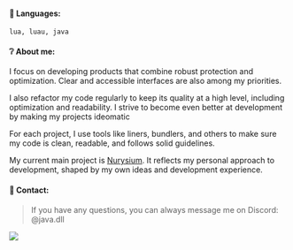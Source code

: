 #### 📑 Languages:
`lua, luau, java`

#### ❔ About me:

I focus on developing products that combine robust protection and optimization.
Clear and accessible interfaces are also among my priorities. 

I also refactor my code regularly to keep its quality at a high level, including optimization and readability. I strive to become even better at development by making my projects ideomatic

For each project, I use tools like liners, bundlers, and others to make sure my code is clean, readable, and follows solid guidelines.

My current main project is [Nurysium](https://dsc.gg/Nurysium).
It reflects my personal approach to development, shaped by my own ideas and development experience.

#### 📡 Contact:
> If you have any questions, you can always message me on Discord: @java.dll

![](https://wakatime.com/badge/user/043f1aca-7850-40d8-a2d3-e8f9daf167b7.svg)
